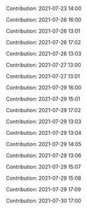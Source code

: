 Contribution: 2021-07-23 14:00

Contribution: 2021-07-26 16:00

Contribution: 2021-07-26 13:01

Contribution: 2021-07-26 17:02

Contribution: 2021-07-26 13:03

Contribution: 2021-07-27 13:00

Contribution: 2021-07-27 13:01

Contribution: 2021-07-29 16:00

Contribution: 2021-07-29 15:01

Contribution: 2021-07-29 17:02

Contribution: 2021-07-29 13:03

Contribution: 2021-07-29 13:04

Contribution: 2021-07-29 14:05

Contribution: 2021-07-29 13:06

Contribution: 2021-07-29 15:07

Contribution: 2021-07-29 15:08

Contribution: 2021-07-29 17:09

Contribution: 2021-07-30 17:00

